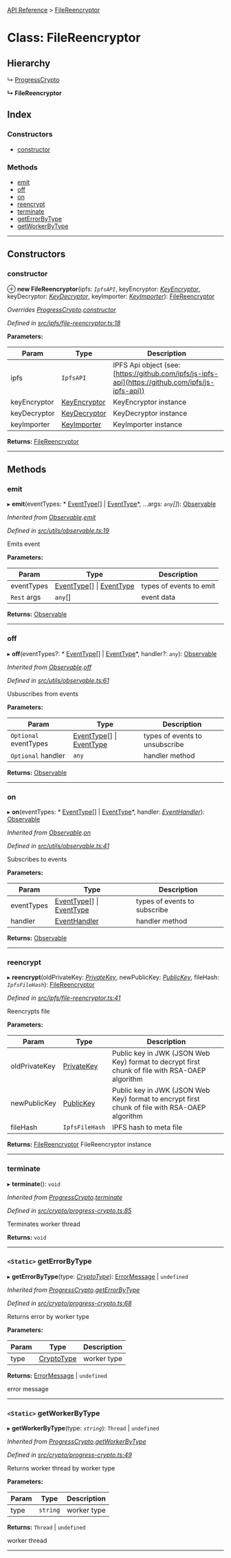 [API Reference](../README.md) > [FileReencryptor](../classes/filereencryptor.md)

# Class: FileReencryptor

## Hierarchy

↳  [ProgressCrypto](progresscrypto.md)

**↳ FileReencryptor**

## Index

### Constructors

* [constructor](filereencryptor.md#constructor)

### Methods

* [emit](filereencryptor.md#emit)
* [off](filereencryptor.md#off)
* [on](filereencryptor.md#on)
* [reencrypt](filereencryptor.md#reencrypt)
* [terminate](filereencryptor.md#terminate)
* [getErrorByType](filereencryptor.md#geterrorbytype)
* [getWorkerByType](filereencryptor.md#getworkerbytype)

---

## Constructors

<a id="constructor"></a>

###  constructor

⊕ **new FileReencryptor**(ipfs: *`IpfsAPI`*, keyEncryptor: *[KeyEncryptor](keyencryptor.md)*, keyDecryptor: *[KeyDecryptor](keydecryptor.md)*, keyImporter: *[KeyImporter](keyimporter.md)*): [FileReencryptor](filereencryptor.md)

*Overrides [ProgressCrypto](progresscrypto.md).[constructor](progresscrypto.md#constructor)*

*Defined in [src/ipfs/file-reencryptor.ts:18](https://github.com/repux/repux-lib/blob/7e923cd/src/ipfs/file-reencryptor.ts#L18)*

**Parameters:**

| Param | Type | Description |
| ------ | ------ | ------ |
| ipfs | `IpfsAPI` |  IPFS Api object (see: [https://github.com/ipfs/js-ipfs-api](https://github.com/ipfs/js-ipfs-api)) |
| keyEncryptor | [KeyEncryptor](keyencryptor.md) |  KeyEncryptor instance |
| keyDecryptor | [KeyDecryptor](keydecryptor.md) |  KeyDecryptor instance |
| keyImporter | [KeyImporter](keyimporter.md) |  KeyImporter instance |

**Returns:** [FileReencryptor](filereencryptor.md)

___

## Methods

<a id="emit"></a>

###  emit

▸ **emit**(eventTypes: * [EventType](../enums/eventtype.md)[] &#124; [EventType](../enums/eventtype.md)*, ...args: *`any`[]*): [Observable](observable.md)

*Inherited from [Observable](observable.md).[emit](observable.md#emit)*

*Defined in [src/utils/observable.ts:19](https://github.com/repux/repux-lib/blob/7e923cd/src/utils/observable.ts#L19)*

Emits event

**Parameters:**

| Param | Type | Description |
| ------ | ------ | ------ |
| eventTypes |  [EventType](../enums/eventtype.md)[] &#124; [EventType](../enums/eventtype.md)|  types of events to emit |
| `Rest` args | `any`[] |  event data |

**Returns:** [Observable](observable.md)

___
<a id="off"></a>

###  off

▸ **off**(eventTypes?: * [EventType](../enums/eventtype.md)[] &#124; [EventType](../enums/eventtype.md)*, handler?: *`any`*): [Observable](observable.md)

*Inherited from [Observable](observable.md).[off](observable.md#off)*

*Defined in [src/utils/observable.ts:61](https://github.com/repux/repux-lib/blob/7e923cd/src/utils/observable.ts#L61)*

Usbuscribes from events

**Parameters:**

| Param | Type | Description |
| ------ | ------ | ------ |
| `Optional` eventTypes |  [EventType](../enums/eventtype.md)[] &#124; [EventType](../enums/eventtype.md)|  types of events to unsubscribe |
| `Optional` handler | `any` |  handler method |

**Returns:** [Observable](observable.md)

___
<a id="on"></a>

###  on

▸ **on**(eventTypes: * [EventType](../enums/eventtype.md)[] &#124; [EventType](../enums/eventtype.md)*, handler: *[EventHandler](../interfaces/eventhandler.md)*): [Observable](observable.md)

*Inherited from [Observable](observable.md).[on](observable.md#on)*

*Defined in [src/utils/observable.ts:41](https://github.com/repux/repux-lib/blob/7e923cd/src/utils/observable.ts#L41)*

Subscribes to events

**Parameters:**

| Param | Type | Description |
| ------ | ------ | ------ |
| eventTypes |  [EventType](../enums/eventtype.md)[] &#124; [EventType](../enums/eventtype.md)|  types of events to subscribe |
| handler | [EventHandler](../interfaces/eventhandler.md) |  handler method |

**Returns:** [Observable](observable.md)

___
<a id="reencrypt"></a>

###  reencrypt

▸ **reencrypt**(oldPrivateKey: *[PrivateKey](../interfaces/privatekey.md)*, newPublicKey: *[PublicKey](../interfaces/publickey.md)*, fileHash: *`IpfsFileHash`*): [FileReencryptor](filereencryptor.md)

*Defined in [src/ipfs/file-reencryptor.ts:41](https://github.com/repux/repux-lib/blob/7e923cd/src/ipfs/file-reencryptor.ts#L41)*

Reencrypts file

**Parameters:**

| Param | Type | Description |
| ------ | ------ | ------ |
| oldPrivateKey | [PrivateKey](../interfaces/privatekey.md) |  Public key in JWK (JSON Web Key) format to decrypt first chunk of file with RSA-OAEP algorithm |
| newPublicKey | [PublicKey](../interfaces/publickey.md) |  Public key in JWK (JSON Web Key) format to encrypt first chunk of file with RSA-OAEP algorithm |
| fileHash | `IpfsFileHash` |  IPFS hash to meta file |

**Returns:** [FileReencryptor](filereencryptor.md)
FileReencryptor instance

___
<a id="terminate"></a>

###  terminate

▸ **terminate**(): `void`

*Inherited from [ProgressCrypto](progresscrypto.md).[terminate](progresscrypto.md#terminate)*

*Defined in [src/crypto/progress-crypto.ts:85](https://github.com/repux/repux-lib/blob/7e923cd/src/crypto/progress-crypto.ts#L85)*

Terminates worker thread

**Returns:** `void`

___
<a id="geterrorbytype"></a>

### `<Static>` getErrorByType

▸ **getErrorByType**(type: *[CryptoType](../enums/cryptotype.md)*):  [ErrorMessage](../enums/errormessage.md) &#124; `undefined`

*Inherited from [ProgressCrypto](progresscrypto.md).[getErrorByType](progresscrypto.md#geterrorbytype)*

*Defined in [src/crypto/progress-crypto.ts:68](https://github.com/repux/repux-lib/blob/7e923cd/src/crypto/progress-crypto.ts#L68)*

Returns error by worker type

**Parameters:**

| Param | Type | Description |
| ------ | ------ | ------ |
| type | [CryptoType](../enums/cryptotype.md) |  worker type |

**Returns:**  [ErrorMessage](../enums/errormessage.md) &#124; `undefined`

error message

___
<a id="getworkerbytype"></a>

### `<Static>` getWorkerByType

▸ **getWorkerByType**(type: *`string`*):  `Thread` &#124; `undefined`

*Inherited from [ProgressCrypto](progresscrypto.md).[getWorkerByType](progresscrypto.md#getworkerbytype)*

*Defined in [src/crypto/progress-crypto.ts:49](https://github.com/repux/repux-lib/blob/7e923cd/src/crypto/progress-crypto.ts#L49)*

Returns worker thread by worker type

**Parameters:**

| Param | Type | Description |
| ------ | ------ | ------ |
| type | `string` |  worker type |

**Returns:**  `Thread` &#124; `undefined`

worker thread

___

